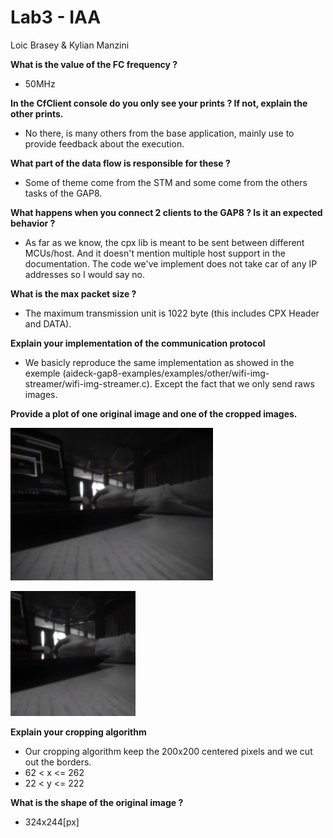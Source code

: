 # Lab3 - IAA
Loic Brasey & Kylian Manzini

**What is the value of the FC frequency ?**
- 50MHz

**In the CfClient console do you only see your prints ? If not, explain the other prints.**
- No there, is many others from the base application, mainly use to provide feedback about the execution.

**What part of the data flow is responsible for these ?** 
- Some of theme come from the STM and some come from the others tasks of the GAP8.

**What happens when you connect 2 clients to the GAP8 ? Is it an expected behavior ?**
- As far as we know, the cpx lib is meant to be sent between different MCUs/host. And it doesn't mention multiple host support in the documentation. The code we've implement does not take car of any IP addresses so I would say no.

**What is the max packet size ?**
-  The maximum transmission unit is 1022 byte (this includes CPX Header and DATA).

**Explain your implementation of the communication protocol**
- We basicly reproduce the same implementation as showed in the exemple (aideck-gap8-examples/examples/other/wifi-img-streamer/wifi-img-streamer.c).
Except the fact that we only send raws images.

**Provide a plot of one original image and one of the cropped images.**

![original](./img/img_cam)

![cropped](./img/img_cropped.jpeg)

**Explain your cropping algorithm**
- Our cropping algorithm keep the 200x200 centered pixels and we cut out the borders.
- 62 < x <= 262
- 22 < y <= 222

**What is the shape of the original image ?**
- 324x244[px]

